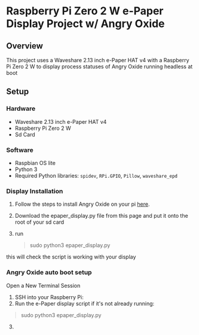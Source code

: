 # Raspberry Pi Zero 2 W e-Paper Display Project w/ Angry Oxide 

## Overview
This project uses a Waveshare 2.13 inch e-Paper HAT v4 with a Raspberry Pi Zero 2 W to display process statuses of Angry Oxide running headless at boot

## Setup

### Hardware
- Waveshare 2.13 inch e-Paper HAT v4
- Raspberry Pi Zero 2 W
- Sd Card 

### Software
- Raspbian OS lite
- Python 3
- Required Python libraries: `spidev`, `RPi.GPIO`, `Pillow`, `waveshare_epd`

### Display Installation

1. Follow the steps to install Angry Oxide on your pi [here](https://github.com/ScriptTactics/AngryOxide-Scripts).
   
2. Download the epaper_display.py file from this page and put it onto the root of your sd card

3. run 
   > sudo python3 epaper_display.py

this will check the script is working with your display

### Angry Oxide auto boot setup

Open a New Terminal Session

1. SSH into your Raspberry Pi:
2. Run the e-Paper display script if it's not already running:
> sudo python3 epaper_display.py
3. 
















